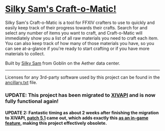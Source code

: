 # [Silky Sam's Craft-o-Matic!](https://samdrudd.github.io/craft-o-matic)

Silky Sam's Craft-o-Matic is a tool for FFXIV crafters to use to quickly and easily keep track of their progress towards their crafts. Search for and select any number of items you want to craft, and Craft-o-Matic will immediately show you a list of all raw materials you need to craft each item. You can also keep track of how many of those materials you have, so you can see at-a-glance if you're ready to start crafting or if you have more materials to collect.


Built by [Silky Sam](https://na.finalfantasyxiv.com/lodestone/character/1746625) from Goblin on the Aether data center.

-----

Licenses for any 3rd-party software used by this project can be found in the [ancillary.txt](ancillary.txt) file.

### UPDATE: This project has been migrated to [XIVAPI](https://xivapi.com/) and is now fully functional again!
#### UPDATE 2: Fantastic timing as about 2 weeks after finishing the migration to XIVAPI, [patch 5.1](https://na.finalfantasyxiv.com/lodestone/topics/detail/3a23a8ba13b2c4152681ec4fa5716915b851002f) came out, which adds exactly this [as an in-game feature](https://gyazo.com/936d0644aaec045a0bf5b7855a6d6774), making this project effectively obsolete.
